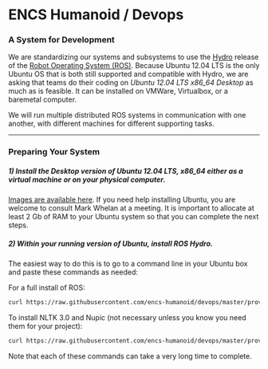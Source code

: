 ENCS Humanoid / Devops
======



### A System for Development

We are standardizing our systems and subsystems to use the <a href="http://wiki.ros.org/hydro">Hydro</a> release of the <a href="http://ros.org">Robot Operating System (ROS)</a>. Because Ubuntu 12.04 LTS is the only Ubuntu OS that is both still supported and compatible with Hydro, we are asking that teams do their coding on <em>Ubuntu 12.04 LTS x86_64 Desktop</em> as much as is feasible. It can be installed on VMWare, Virtualbox, or a baremetal computer.

We will run multiple distributed ROS systems in communication with one another, with different machines for different supporting tasks.

<hr>

### Preparing Your System

##### 1) Install the Desktop version of Ubuntu 12.04 LTS, x86_64 either as a virtual machine or on your physical computer.

<a href="http://releases.ubuntu.com/12.04/">Images are available here</a>. If you need help installing Ubuntu, you are welcome to consult Mark Whelan at a meeting. It is important to allocate at least 2 Gb of RAM to your Ubuntu system so that you can complete the next steps.

##### 2) Within your running version of Ubuntu, install ROS Hydro.

The easiest way to do this is to go to a command line in your Ubuntu box and paste these commands as needed:


For a full install of ROS:

```sh
curl https://raw.githubusercontent.com/encs-humanoid/devops/master/provision/build_hydro_full.sh | sh
```

To install NLTK 3.0 and Nupic (not necessary unless you know you need them for your project):

```sh
curl https://raw.githubusercontent.com/encs-humanoid/devops/master/provision/install_nltk_and_nupic.sh | sh
```

Note that each of these commands can take a very long time to complete.
